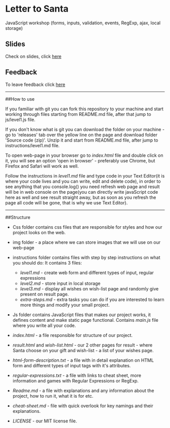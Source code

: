 # Letter to Santa

JavaScript workshop (forms, inputs, validation, events, RegExp, ajax, local storage)

## Slides

Check on slides, click [here](http://slides.com/tanyabutenko/ngs-intro-14#/)


## Feedback

To leave feedback click [here](https://goo.gl/forms/ZKqQvSUyUQH1kmRW2)


___________________


##How to use



If you familiar with git you can fork this repository to your machine and start working
through files starting from README.md file, after that jump to js/level1.js file.


If you don't know what is git you can download the folder on your machine - go to
'releases' tab over the yellow line on the page and download folder 'Source code (zip)'.
Unzip it and start from README.md file, after jump to instructions/level1.md file.


To open web-page in your browser go to _index.html_ file and double click on it, you will see
an option 'open in browser' - preferably use Chrome, but Firefox and Safari will work as well.

Follow the instructions in _level1.md_ file and type code in your Text Editor(it is where your code 
lives and you can write, edit and delete code), in order to see anything that you console.log() you 
need refresh web page and result will be in web console on the page(you can directly write javaScript 
code here as well and see result straight away, but as soon as you refresh the page all code will be 
gone, that is why we use Text Editor).


________________________

##Structure



- Css folder contains css files that are responsible for styles and how our project looks 
  on the web.

- img folder - a place where we can store images that we will use on our web-page

- instructions folder contains files with step by step instructions on what you should do:
  It contains 3 files:
    - _level1.md_ - create web form and different types of input, regular expressions
    - _level2.md_ - store input in local storage
    - _level3.md_ - display all wishes on wish-list page and randomly give present on result page.
    - _extra-steps.md_ - extra tasks you can do if you are interested to learn more things 
      and modify your small project.

- Js folder contains JavaScript files that makes our project works, it defines content and make 
  static page functional.
  Contains _main.js_ file where you write all your code.

- _index.html_ - a file responsible for structure of our project.

- _result.html_ and _wish-list.html_ - our 2 other pages for result - where Santa choose on your 
  gift and wish-list - a list of your wishes page.

- _html-form-description.txt_ - a file with in detail explanation on HTML form and different types 
  of input tags with it's attributes.

- _regular-expressions.txt_ - a file with links to cheat sheet, more information and games with 
  Regular Expressions or RegExp.

- _Readme.md_ - a file with explanations and any information about the project, how to run it, 
  what it is for etc.

- _cheat-sheet.md_ - file with quick overlook for key namings and their explanations.

- _LICENSE_ - our MIT license file.
